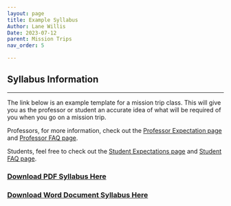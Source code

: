 ```yaml
---
layout: page
title: Example Syllabus
Author: Lane Willis
Date: 2023-07-12
parent: Mission Trips
nav_order: 5

---
```


## Syllabus Information

---

The link below is an example template for a mission trip class. This will give you as the professor or student an accurate idea of what will be required of you when you go on a mission trip.

Professors, for more information, check out the [Professor Expectation page](/missions-center/mission-trips/professor-expectations.html) and [Professor FAQ page](/missions-center/mission-trips/professor-faq.html).

Students, feel free to check out the [Student Expectations page](/missions-center/mission-trips/student-expectations.html) and [Student FAQ page](/missions-center/mission-trips/student-faq.html).

### [Download PDF Syllabus Here](/missions-center/files/Mission%20Trip%20Syllabus%20Template.pdf)

### [Download Word Document Syllabus Here](/missions-center/files/Mission%20Trip%20Syllabus%20Template.docx)